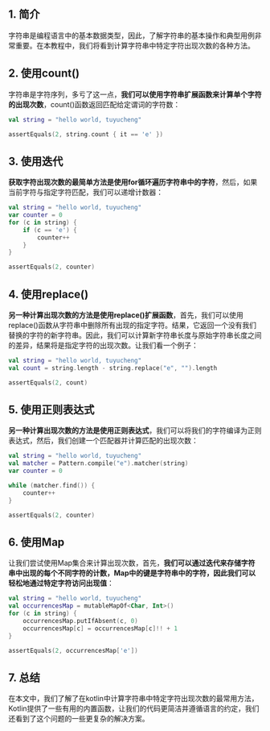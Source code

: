 ## 1. 简介

字符串是编程语言中的基本数据类型，因此，了解字符串的基本操作和典型用例非常重要。在本教程中，我们将看到计算字符串中特定字符出现次数的各种方法。

## 2. 使用count()

字符串是字符序列，多亏了这一点，**我们可以使用字符串扩展函数来计算单个字符的出现次数**，count()函数返回匹配给定谓词的字符数：

```kotlin
val string = "hello world, tuyucheng"

assertEquals(2, string.count { it == 'e' })
```

## 3. 使用迭代

**获取字符出现次数的最简单方法是使用for循环遍历字符串中的字符**，然后，如果当前字符与指定字符匹配，我们可以递增计数器：

```kotlin
val string = "hello world, tuyucheng"
var counter = 0
for (c in string) {
    if (c == 'e') {
        counter++
    }
}

assertEquals(2, counter)
```

## 4. 使用replace()

**另一种计算出现次数的方法是使用replace()扩展函数**，首先，我们可以使用replace()函数从字符串中删除所有出现的指定字符。结果，它返回一个没有我们替换的字符的新字符串。因此，我们可以计算新字符串长度与原始字符串长度之间的差异，结果将是指定字符的出现次数。让我们看一个例子：

```kotlin
val string = "hello world, tuyucheng"
val count = string.length - string.replace("e", "").length

assertEquals(2, count)
```

## 5. 使用正则表达式

**另一种计算出现次数的方法是使用正则表达式**，我们可以将我们的字符编译为正则表达式，然后，我们创建一个匹配器并计算匹配的出现次数：

```kotlin
val string = "hello world, tuyucheng"
val matcher = Pattern.compile("e").matcher(string)
var counter = 0

while (matcher.find()) {
    counter++
}

assertEquals(2, counter)
```

## 6. 使用Map

让我们尝试使用Map集合来计算出现次数，首先，**我们可以通过迭代来存储字符串中出现的每个不同字符的计数，Map中的键是字符串中的字符，因此我们可以轻松地通过特定字符访问出现值**：

```kotlin
val string = "hello world, tuyucheng"
val occurrencesMap = mutableMapOf<Char, Int>()
for (c in string) {
    occurrencesMap.putIfAbsent(c, 0)
    occurrencesMap[c] = occurrencesMap[c]!! + 1
}

assertEquals(2, occurrencesMap['e'])
```

## 7. 总结

在本文中，我们了解了在kotlin中计算字符串中特定字符出现次数的最常用方法，Kotlin提供了一些有用的内置函数，让我们的代码更简洁并遵循语言的约定，我们还看到了这个问题的一些更复杂的解决方案。